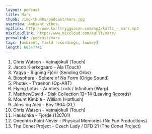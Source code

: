 ```yaml
---
layout: podcast
title: Mars
thumb: /img/thumbs/podcast/mars.jpg
overview: Ambient vibes. 
mp3link: http://www.karltryggvason.com/mp3/kalli_-_mars.mp3
mixcloudlink: http://www.mixcloud.com/kalli/mars/
permalink: /podcast/mars
tags: [ambient, field recordings, lowkey]
length: 68347741
---
```


1. Chris Watson - Vatnajökull (Touch)
2. Jacob Kierkegaard - Ala (Touch)
3. Yagya - Rigning Fjórir (Sending Orbs)
4. Biosphere - Sphere of No Form (Origo Sound)
5. Photek - T’raenon (Op-ART)
6. Flying Lotus - Auntie’s Lock / Infinitum (Warp)
7. MatthewDavid - Disk Collection 13+14 (Leaving Records)
8. Mount Kimbie - William (Hotflush)
9. Jónsi og Alex - Boy 1904 (XL)
10. Chris Watson - Vatnajökull (Touch)
11. Hauschka - Fjorde (130701)
12. OneohtrixPoint Never - Physical Memories (No Fun Productions)
13. The Conet Project - Czech Lady / DFD 21 (The Conet Project) 

